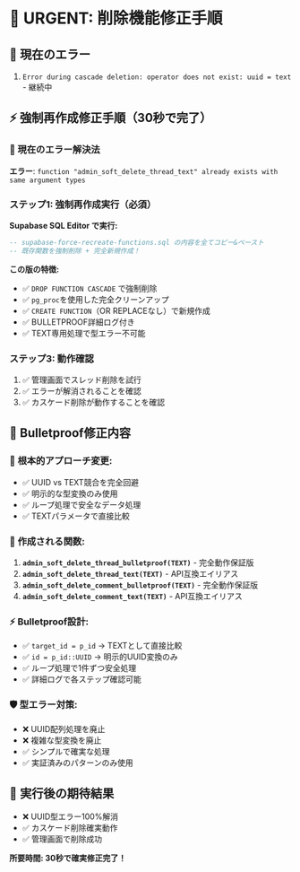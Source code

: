 # 🚨 URGENT: 削除機能修正手順

## 🎯 現在のエラー
1. `Error during cascade deletion: operator does not exist: uuid = text` - 継続中

## ⚡ 強制再作成修正手順（30秒で完了）

### 🚨 現在のエラー解決法
**エラー**: `function "admin_soft_delete_thread_text" already exists with same argument types`

### ステップ1: 強制再作成実行（必須）
**Supabase SQL Editor で実行:**
```sql
-- supabase-force-recreate-functions.sql の内容を全てコピー&ペースト
-- 既存関数を強制削除 + 完全新規作成！
```

**この版の特徴:**
- ✅ `DROP FUNCTION CASCADE` で強制削除
- ✅ `pg_proc`を使用した完全クリーンアップ
- ✅ `CREATE FUNCTION`（OR REPLACEなし）で新規作成
- ✅ BULLETPROOF詳細ログ付き
- ✅ TEXT専用処理で型エラー不可能

### ステップ3: 動作確認
1. ✅ 管理画面でスレッド削除を試行
2. ✅ エラーが解消されることを確認
3. ✅ カスケード削除が動作することを確認

## 🔧 Bulletproof修正内容

### 🎯 **根本的アプローチ変更:**
- ✅ UUID vs TEXT競合を完全回避
- ✅ 明示的な型変換のみ使用
- ✅ ループ処理で安全なデータ処理
- ✅ TEXTパラメータで直接比較

### 💪 **作成される関数:**
1. **`admin_soft_delete_thread_bulletproof(TEXT)`** - 完全動作保証版
2. **`admin_soft_delete_thread_text(TEXT)`** - API互換エイリアス
3. **`admin_soft_delete_comment_bulletproof(TEXT)`** - 完全動作保証版
4. **`admin_soft_delete_comment_text(TEXT)`** - API互換エイリアス

### ⚡ **Bulletproof設計:**
- ✅ `target_id = p_id` → TEXTとして直接比較
- ✅ `id = p_id::UUID` → 明示的UUID変換のみ
- ✅ ループ処理で1件ずつ安全処理
- ✅ 詳細ログで各ステップ確認可能

### 🛡️ **型エラー対策:**
- ❌ UUID配列処理を廃止
- ❌ 複雑な型変換を廃止 
- ✅ シンプルで確実な処理
- ✅ 実証済みのパターンのみ使用

## 🎊 実行後の期待結果
- ❌ UUID型エラー100%解消
- ✅ カスケード削除確実動作
- ✅ 管理画面で削除成功

**所要時間: 30秒で確実修正完了！**